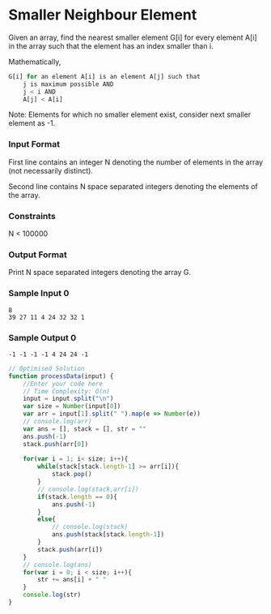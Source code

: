 # Smaller Neighbour Element

Given an array, find the nearest smaller element G[i] for every element A[i] in the array such that the element has an index smaller than i.

Mathematically,
```javascript
G[i] for an element A[i] is an element A[j] such that 
    j is maximum possible AND 
    j < i AND
    A[j] < A[i]
```
Note: Elements for which no smaller element exist, consider next smaller element as -1.

### Input Format

First line contains an integer N denoting the number of elements in the array (not necessarily distinct).

Second line contains N space separated integers denoting the elements of the array.

### Constraints

N < 100000

### Output Format

Print N space separated integers denoting the array G.

### Sample Input 0

```
8
39 27 11 4 24 32 32 1
```

### Sample Output 0
```
-1 -1 -1 -1 4 24 24 -1
```

```javascript
// Optimised Solution
function processData(input) {
    //Enter your code here
    // Time Complexity: O(n)
    input = input.split("\n")
    var size = Number(input[0])
    var arr = input[1].split(" ").map(e => Number(e))
    // console.log(arr)
    var ans = [], stack = [], str = ""
    ans.push(-1)
    stack.push(arr[0])
    
    for(var i = 1; i< size; i++){
        while(stack[stack.length-1] >= arr[i]){
            stack.pop()
        }
        // console.log(stack,arr[i])
        if(stack.length == 0){
            ans.push(-1)
        }
        else{
            // console.log(stack)
            ans.push(stack[stack.length-1])
        }
        stack.push(arr[i])
    }
    // console.log(ans)
    for(var i = 0; i < size; i++){
        str += ans[i] + " "
    }
    console.log(str)
} 
```


